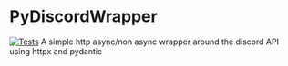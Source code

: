 # PyDiscordWrapper
[![Tests](https://github.com/<your-username>/hypermodern-python/workflows/Tests/badge.svg)](https://github.com/<your-username>/hypermodern-python/actions?workflow=Tests)
A simple http async/non async wrapper around the discord API using httpx and pydantic
